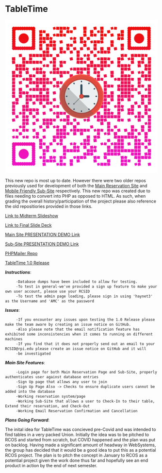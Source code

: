 # TableTime

![QR Code](/qr-code.png)

This new repo is most up to date. However there were two older repos previously used for development of both the [Main Reservation Site](https://github.com/Bonjour-ITWS/TableTime) and [Mobile Friendly Sub-Site](https://github.com/Bonjour-ITWS/TableTime-SubSite) respectively. This new repo was created due to files needing to convert into PHP as opposed to HTML. As such, when grading the overall history/participation of the project please also reference the old repositiories provided in those links.


[Link to Midterm Slideshow](https://docs.google.com/presentation/d/1qZDOm8KWpqnMmZN-BSuL2SMRLTE6z5t1/edit?usp=sharing&ouid=105388176510987033678&rtpof=true&sd=tru)


[Link to Final Slide Deck](https://docs.google.com/presentation/d/1qZDOm8KWpqnMmZN-BSuL2SMRLTE6z5t1/edit?usp=sharing&ouid=115767316601743803010&rtpof=true&sd=true)


[Main Site PRESENTATION DEMO Link](https://bonjour-itws.github.io/TableTime/)


[Sub-Site PRESENTATION DEMO Link](https://bonjour-itws.github.io/TableTime-SubSite/)


[PHPMailer Repo](https://github.com/PHPMailer/PHPMailer)


[TableTime 1.0 Release](https://github.com/Bonjour-ITWS/TableTime-Final_Build/releases/tag/1.0)


***Instructions***:

         -Database dumps have been included to allow for testing.
         -To test in general-we've provided a sign up feature to make your own user account, please use your RCSID
         -To test the admin page loading, please sign in using 'haynet3' as the Username and 'AMC' as the password 


***Issues***:

         -If you encounter any issues upon testing the 1.0 Release please make the team aware by creating an issue notice on GitHub.
         -Also please note that the email notification feature has exhibited some inconsistencies when it comes to running on different machines
         -If you find that it does not properly send out an email to your RCSID@rpi.edu please create an issue notice on GitHub and it will
         -be investigated

***Main Site Features***:
        
         -Login page for both Main Reservation Page and Sub-Site, properly authenticates user against database entries
         -Sign Up page that allows any user to join
         -Sign Up Page Also -> Checks to ensure duplicate users cannot be added into the database
         -Working reservation system/page
         -Working Sub-Site that allows a user to Check-In to their table, Extend their reservation, and Check-Out
         -Working Email Reservation Confirmation and Cancellation
         
        

***Plans Going Forward***:

The inital idea for TableTime was concieved pre-Covid and was intended to find tables in a very packed Union. Initially the idea was to be pitched to RCOS and started from scratch, but COVID happened and the plan was put on backlog. Having made a significant amount of headway in WebSystems, the group has decided that it would be a good idea to put this as a potential RCOS project. The plan is to pitch the concept in January to RCOS as a potential project given the work done thus far and hopefully see an end product in action by the end of next semester.
         
